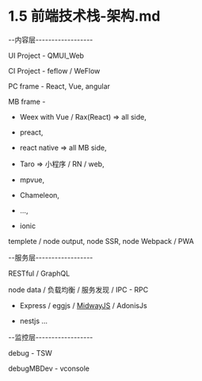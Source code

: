 # 1.5 前端技术栈-架构.md

--内容层------------------

UI Project - QMUI_Web

CI Project - feflow / WeFlow

PC frame - React, Vue, angular

MB frame -

* Weex with Vue / Rax(React) => all side,

* preact,

* react native => all MB side,

* Taro => 小程序 / RN / web,

* mpvue,

* Chameleon,

* ...,

* ionic

templete / node output, node SSR, node Webpack / PWA

--服务层------------------

RESTful / GraphQL

node data / 负载均衡 / 服务发现 / IPC - RPC

* Express / eggjs / [MidwayJS](https://github.com/midwayjs/midway) / AdonisJs

* nestjs ...

--监控层------------------

debug - TSW

debugMBDev - vconsole
